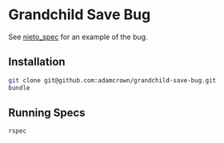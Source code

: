 Grandchild Save Bug
===================

See [nieto_spec](https://github.com/adamcrown/grandchild-save-bug/blob/master/spec/lib/nieto_spec.rb) for an example of the bug.

Installation
------------

```bash
git clone git@github.com:adamcrown/grandchild-save-bug.git
bundle
```

Running Specs
-------------
```bash
rspec
```
